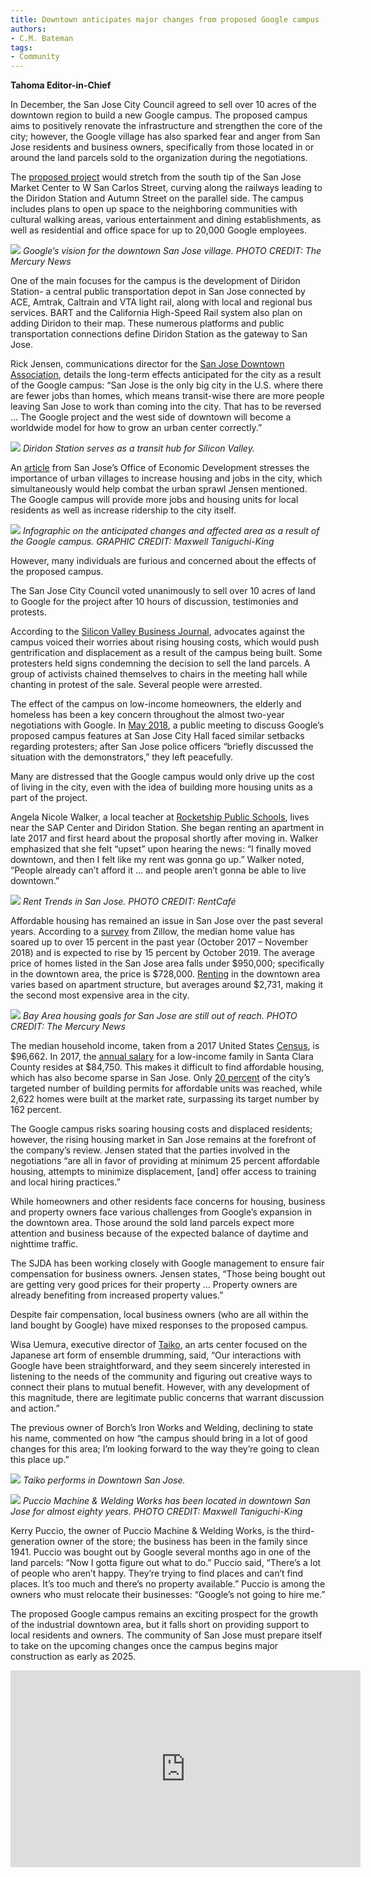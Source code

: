 ```yaml
---
title: Downtown anticipates major changes from proposed Google campus
authors:
- C.M. Bateman
tags:
- Community
---
```


**Tahoma Editor-in-Chief**

In December, the San Jose City Council agreed to sell over 10 acres of the downtown region to build a new Google campus. The proposed campus aims to positively renovate the infrastructure and strengthen the core of the city; however, the Google village has also sparked fear and anger from San Jose residents and business owners, specifically from those located in or around the land parcels sold to the organization during the negotiations.

The [proposed project](https://www.mercurynews.com/2018/05/23/google-village-in-downtown-san-jose-would-connect-local-neighborhoods-company-vows/) would stretch from the south tip of the San Jose Market Center to W San Carlos Street, curving along the railways leading to the Diridon Station and Autumn Street on the parallel side. The campus includes plans to open up space to the neighboring communities with cultural walking areas, various entertainment and dining establishments, as well as residential and office space for up to 20,000 Google employees.

![](https://summitpsnewsorg.files.wordpress.com/2018/12/googlecampusmap.jpg)
*Google’s vision for the downtown San Jose village. PHOTO CREDIT: The Mercury News*

One of the main focuses for the campus is the development of Diridon Station- a central public transportation depot in San Jose connected by ACE, Amtrak, Caltrain and VTA light rail, along with local and regional bus services. BART and the California High-Speed Rail system also plan on adding Diridon to their map. These numerous platforms and public transportation connections define Diridon Station as the gateway to San Jose.

Rick Jensen, communications director for the [San Jose Downtown Association](https://sjdowntown.com/sjda/), details the long-term effects anticipated for the city as a result of the Google campus: “San Jose is the only big city in the U.S. where there are fewer jobs than homes, which means transit-wise there are more people leaving San Jose to work than coming into the city. That has to be reversed … The Google project and the west side of downtown will become a worldwide model for how to grow an urban center correctly.”

![](https://summitpsnewsorg.files.wordpress.com/2018/12/diridonstation.jpg?w=336&h=224)
*Diridon Station serves as a transit hub for Silicon Valley.*

An [article](http://sjeconomy.com/urban-villages-critical-for-san-jose-growth/) from San Jose’s Office of Economic Development stresses the importance of urban villages to increase housing and jobs in the city, which simultaneously would help combat the urban sprawl Jensen mentioned. The Google campus will provide more jobs and housing units for local residents as well as increase ridership to the city itself.

![](https://summitpsnewsorg.files.wordpress.com/2018/12/Google-Campus-Inforgraphic.jpg)
*Infographic on the anticipated changes and affected area as a result of the Google campus. GRAPHIC CREDIT: Maxwell Taniguchi-King*

However, many individuals are furious and concerned about the effects of the proposed campus.

The San Jose City Council voted unanimously to sell over 10 acres of land to Google for the project after 10 hours of discussion, testimonies and protests.

According to the [Silicon Valley Business Journal](https://www.bizjournals.com/sanjose/news/2018/12/05/google-san-jose-campus-land-sale-council-vote-goog.html), advocates against the campus voiced their worries about rising housing costs, which would push gentrification and displacement as a result of the campus being built. Some protesters held signs condemning the decision to sell the land parcels. A group of activists chained themselves to chairs in the meeting hall while chanting in protest of the sale. Several people were arrested.

The effect of the campus on low-income homeowners, the elderly and homeless has been a key concern throughout the almost two-year negotiations with Google. In [May 2018](https://www.mercurynews.com/2018/05/23/google-village-downtown-san-jose-gets-a-public-airing/), a public meeting to discuss Google’s proposed campus features at San Jose City Hall faced similar setbacks regarding protesters; after San Jose police officers “briefly discussed the situation with the demonstrators,” they left peacefully.

Many are distressed that the Google campus would only drive up the cost of living in the city, even with the idea of building more housing units as a part of the project.

Angela Nicole Walker, a local teacher at [Rocketship Public Schools](https://www.rocketshipschools.org/), lives near the SAP Center and Diridon Station. She began renting an apartment in late 2017 and first heard about the proposal shortly after moving in. Walker emphasized that she felt “upset” upon hearing the news: “I finally moved downtown, and then I felt like my rent was gonna go up.” Walker noted, “People already can’t afford it … and people aren’t gonna be able to live downtown.”

![](https://summitpsnewsorg.files.wordpress.com/2018/12/rentalcost.png?w=768&h=384)
*Rent Trends in San Jose. PHOTO CREDIT: RentCafé*

Affordable housing has remained an issue in San Jose over the past several years. According to a [survey](https://www.zillow.com/san-jose-ca/home-values/) from Zillow, the median home value has soared up to over 15 percent in the past year (October 2017 – November 2018) and is expected to rise by 15 percent by October 2019. The average price of homes listed in the San Jose area falls under $950,000; specifically in the downtown area, the price is $728,000. [Renting](https://www.rentcafe.com/average-rent-market-trends/us/ca/santa-clara-county/san-jose/) in the downtown area varies based on apartment structure, but averages around $2,731, making it the second most expensive area in the city.

![](https://summitpsnewsorg.files.wordpress.com/2018/12/unnamed-1.png)
*Bay Area housing goals for San Jose are still out of reach. PHOTO CREDIT: The Mercury News*

The median household income, taken from a 2017 United States [Census](https://www.census.gov/quickfacts/fact/table/sanjosecitycalifornia,US/INC110217#INC110217), is $96,662. In 2017, the [annual salary](https://www.sfgate.com/bayarea/article/Bay-Area-low-income-105k-hud-11094978.php) for a low-income family in Santa Clara County resides at $84,750. This makes it difficult to find affordable housing, which has also become sparse in San Jose. Only [20 percent](https://www.mercurynews.com/2018/03/17/san-jose-lags-on-affordable-housing-as-home-prices-soar-beyond-1-million/) of the city’s targeted number of building permits for affordable units was reached, while 2,622 homes were built at the market rate, surpassing its target number by 162 percent.

The Google campus risks soaring housing costs and displaced residents; however, the rising housing market in San Jose remains at the forefront of the company’s review. Jensen stated that the parties involved in the negotiations “are all in favor of providing at minimum 25 percent affordable housing, attempts to minimize displacement, [and] offer access to training and local hiring practices.”

While homeowners and other residents face concerns for housing, business and property owners face various challenges from Google’s expansion in the downtown area. Those around the sold land parcels expect more attention and business because of the expected balance of daytime and nighttime traffic.

The SJDA has been working closely with Google management to ensure fair compensation for business owners. Jensen states, “Those being bought out are getting very good prices for their property … Property owners are already benefiting from increased property values.”

Despite fair compensation, local business owners (who are all within the land bought by Google) have mixed responses to the proposed campus.

Wisa Uemura, executive director of [Taiko](https://taiko.org/whatistaiko/), an arts center focused on the Japanese art form of ensemble drumming, said, “Our interactions with Google have been straightforward, and they seem sincerely interested in listening to the needs of the community and figuring out creative ways to connect their plans to mutual benefit. However, with any development of this magnitude, there are legitimate public concerns that warrant discussion and action.”

The previous owner of Borch’s Iron Works and Welding, declining to state his name, commented on how “the campus should bring in a lot of good changes for this area; I’m looking forward to the way they’re going to clean this place up.”

![](https://summitpsnewsorg.files.wordpress.com/2018/12/File_001.png?w=321&h=318)
*Taiko performs in Downtown San Jose.*

![](https://summitpsnewsorg.files.wordpress.com/2018/12/puccio.jpg?w=414&h=276)
*Puccio Machine & Welding Works has been located in downtown San Jose for almost eighty years. PHOTO CREDIT: Maxwell Taniguchi-King*

Kerry Puccio, the owner of Puccio Machine & Welding Works, is the third-generation owner of the store; the business has been in the family since 1941. Puccio was bought out by Google several months ago in one of the land parcels: “Now I gotta figure out what to do.” Puccio said, “There’s a lot of people who aren’t happy. They’re trying to find places and can’t find places. It’s too much and there’s no property available.” Puccio is among the owners who must relocate their businesses: “Google’s not going to hire me.”

The proposed Google campus remains an exciting prospect for the growth of the industrial downtown area, but it falls short on providing support to local residents and owners. The community of San Jose must prepare itself to take on the upcoming changes once the campus begins major construction as early as 2025.

<iframe width="560" height="315" src="https://www.youtube.com/embed/3C1zimaygT4" frameborder="0" allow="accelerometer; autoplay; encrypted-media; gyroscope; picture-in-picture" allowfullscreen></iframe>
